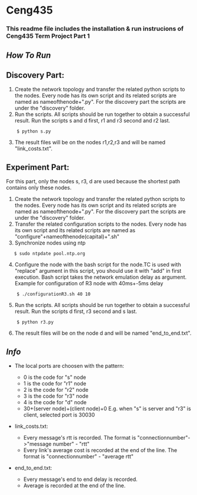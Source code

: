 <!--2171999 - Ramazan Selim Şahin-->
<!--2171981 - Abdurrahman Mert Şafak-->
# Ceng435
### This readme file includes the installation & run instrucions of Ceng435 Term Project Part 1

*How To Run*
---
## Discovery Part:
  1. Create the network topology and transfer the related python scripts to the nodes. Every node has its own script and its related scripts are named as nameofthenode+".py". For the discovery part the scripts are under the "discovery" folder.
  2. Run the scripts. All scripts should be run together to obtain a successful result. Run the scripts s and d first, r1 and r3 second and r2 last.
  ```
      $ python s.py
  ```  
  3. The result files will be on the nodes r1,r2,r3 and will be named "link_costs.txt".

## Experiment Part:
  For this part, only the nodes s, r3, d are used because the shortest path contains only these nodes.
  1. Create the network topology and transfer the related python scripts to the nodes. Every node has its own script and its related scripts are named as nameofthenode+".py". For the discovery part the scripts are under the "discovery" folder.
  2. Transfer the related configuration scripts to the nodes. Every node has its own script and its related scripts are named as "configure"+nameofthenode(capital)+".sh"
  3. Synchronize nodes using ntp
   ```
      $ sudo ntpdate pool.ntp.org
  ```
  4. Configure the node with the bash script for the node.TC is used with "replace" argument in this script, you should use it with "add" in first execution. Bash script takes the network emulation delay as argument. 
  Example for configuration of R3 node with 40ms+-5ms delay
  ```
      $ ./configurationR3.sh 40 10
  ```
  5. Run the scripts. All scripts should be run together to obtain a successful result. Run the scripts d first, r3 second and s last.
  ```
      $ python r3.py
  ``` 
  6. The result files will be on the node d and will be named "end_to_end.txt".

*Info*
---
  * The local ports are choosen with the pattern: 
    * 0 is the code for "s" node
    * 1 is the code for "r1" node
    * 2 is the code for "r2" node
    * 3 is the code for "r3" node
    * 4 is the code for "d" node
    * 30+(server node)+(client node)+0
  E.g. when "s" is server and "r3" is client, selected port is 30030
  
  * link_costs.txt: 
    * Every message's rtt is recorded. The format is "connectionnumber"->"message number" - "rtt"
    * Every link's average cost is recorded at the end of the line. The format is "connectionnumber" - "average rtt"
    
  * end_to_end.txt: 
    * Every message's end to end delay is recorded.
    * Average is recorded at the end of the line.    
